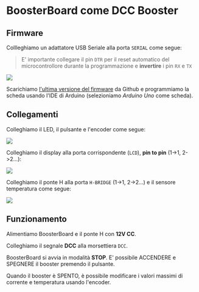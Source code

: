 
# BoosterBoard come DCC Booster

## Firmware

Collleghiamo un adattatore USB Seriale alla porta `SERIAL` come segue:

> E' importante collegare il pin `DTR` per il reset automatico del microcontrollore durante la programmazione  e **invertire** i pin `RX` e `TX`

![](https://github.com/lucadentella/BoosterBoard/raw/main/images/serial-programming.jpg)

Scarichiamo [l'ultima versione del firmware](https://github.com/lucadentella/BoosterBoard/tree/main/firmware) da Github e programmiamo la scheda usando l'IDE di Arduino (selezioniamo *Arduino Uno* come scheda).

## Collegamenti

Colleghiamo il LED, il pulsante e l'encoder come segue:

![](https://github.com/lucadentella/BoosterBoard/raw/main/images/conn-booster-01.jpg)

Colleghiamo il display alla porta corrispondente (`LCD`), **pin to pin** (1->1, 2->2...): 

![](https://github.com/lucadentella/BoosterBoard/raw/main/images/conn-booster-02.jpg)

Colleghiamo il ponte H alla porta `H-BRIDGE` (1->1, 2->2...) e il sensore temperatura come segue:

![](https://github.com/lucadentella/BoosterBoard/raw/main/images/conn-booster-03.jpg)

## Funzionamento

Alimentiamo BoosterBoard e il ponte H con **12V CC**.

Colleghiamo il segnale **DCC** alla morsettiera `DCC`.

BoosterBoard si avvia in modalità **STOP**. E' possibile ACCENDERE e SPEGNERE il booster premendo il pulsante.

Quando il booster è SPENTO, è possibile modificare i valori massimi di corrente e temperatura usando l'encoder.